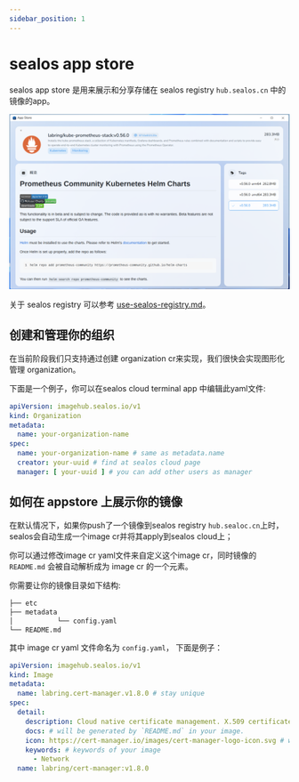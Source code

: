 ```yaml
---
sidebar_position: 1
---
```


# sealos app store

sealos app store 是用来展示和分享存储在 sealos registry `hub.sealos.cn` 中的镜像的app。

![img.png](img.png)

关于 sealos registry 可以参考 [use-sealos-registry.md](use-sealos-registry.md)。

## 创建和管理你的组织

在当前阶段我们只支持通过创建 organization cr来实现，我们很快会实现图形化管理 organization。

下面是一个例子，你可以在sealos cloud terminal app 中编辑此yaml文件:

```yaml
apiVersion: imagehub.sealos.io/v1
kind: Organization
metadata:
  name: your-organization-name
spec:
  name: your-organization-name # same as metadata.name
  creator: your-uuid # find at sealos cloud page
  manager: [ your-uuid ] # you can add other users as manager
```

## 如何在 appstore 上展示你的镜像

在默认情况下，如果你push了一个镜像到sealos registry `hub.sealoc.cn`上时， sealos会自动生成一个image cr并将其apply到sealos cloud上；

你可以通过修改image cr yaml文件来自定义这个image cr，同时镜像的 `README.md` 会被自动解析成为 image cr 的一个元素。

你需要让你的镜像目录如下结构:

```text
├── etc
├── metadata
│           └── config.yaml
└── README.md
```

其中 image cr yaml 文件命名为 `config.yaml`， 下面是例子：

```yaml
apiVersion: imagehub.sealos.io/v1
kind: Image
metadata:
  name: labring.cert-manager.v1.8.0 # stay unique
spec:
  detail:
    description: Cloud native certificate management. X.509 certificate management for Kubernetes and OpenShift
    docs: # will be generated by `README.md` in your image. 
    icon: https://cert-manager.io/images/cert-manager-logo-icon.svg # we only support image url at this stage.
    keywords: # keywords of your image
      - Network
  name: labring/cert-manager:v1.8.0
```
